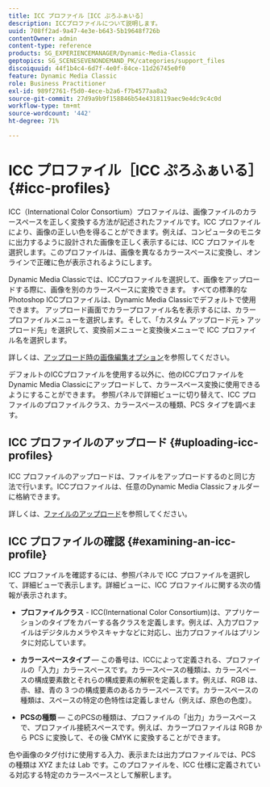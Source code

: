 ```yaml
---
title: ICC プロファイル［ICC ぷろふぁいる］
description: ICCプロファイルについて説明します。
uuid: 708ff2ad-9a47-4e3e-b643-5b19648f726b
contentOwner: admin
content-type: reference
products: SG_EXPERIENCEMANAGER/Dynamic-Media-Classic
geptopics: SG_SCENESEVENONDEMAND_PK/categories/support_files
discoiquuid: 44f1b4c4-6d7f-4e0f-84ce-11d26745e0f0
feature: Dynamic Media Classic
role: Business Practitioner
exl-id: 989f2761-f5d0-4ece-b2a6-f7b4577aa8a2
source-git-commit: 27d9a9b9f158846b54e4318119aec9e4dc9c4c0d
workflow-type: tm+mt
source-wordcount: '442'
ht-degree: 71%

---
```


# ICC プロファイル［ICC ぷろふぁいる］{#icc-profiles}

ICC（International Color Consortium）プロファイルは、画像ファイルのカラースペースを正しく変換する方法が記述されたファイルです。ICC プロファイルにより、画像の正しい色を得ることができます。例えば、コンピュータのモニタに出力するように設計された画像を正しく表示するには、ICC プロファイルを選択します。このプロファイルは、画像を異なるカラースペースに変換し、オンラインで正確に色が表示されるようにします。

Dynamic Media Classicでは、ICCプロファイルを選択して、画像をアップロードする際に、画像を別のカラースペースに変換できます。 すべての標準的なPhotoshop ICCプロファイルは、Dynamic Media Classicでデフォルトで使用できます。 アップロード画面でカラープロファイル名を表示するには、カラープロファイルメニューを選択します。そして、「カスタム アップロード元 > アップロード先」を選択して、変換前メニューと変換後メニューで ICC プロファイル名を選択します。

詳しくは、[アップロード時の画像編集オプション](image-editing-options-upload.md#image-editing-options-at-upload)を参照してください。

デフォルトのICCプロファイルを使用する以外に、他のICCプロファイルをDynamic Media Classicにアップロードして、カラースペース変換に使用できるようにすることができます。 参照パネルで詳細ビューに切り替えて、ICC プロファイルのプロファイルクラス、カラースペースの種類、PCS タイプを調べます。

## ICC プロファイルのアップロード {#uploading-icc-profiles}

ICC プロファイルのアップロードは、ファイルをアップロードするのと同じ方法で行います。ICCプロファイルは、任意のDynamic Media Classicフォルダーに格納できます。

詳しくは、[ファイルのアップロード](uploading-files.md#uploading_your_files)を参照してください。

## ICC プロファイルの確認 {#examining-an-icc-profile}

ICC プロファイルを確認するには、参照パネルで ICC プロファイルを選択して、詳細ビューで表示します。詳細ビューに、ICC プロファイルに関する次の情報が表示されます。

* **プロファイルクラス**  - ICC(International Color Consortium)は、アプリケーションのタイプをカバーする各クラスを定義します。例えば、入力プロファイルはデジタルカメラやスキャナなどに対応し、出力プロファイルはプリンタに対応しています。

* **カラースペースタイプ**  — この番号は、ICCによって定義される、プロファイルの「入力」カラースペースです。カラースペースの種類は、カラースペースの構成要素数とそれらの構成要素の解釈を定義します。例えば、RGB は、赤、緑、青の 3 つの構成要素のあるカラースペースです。カラースペースの種類は、スペースの特定の色特性は定義しません（例えば、原色の色度）。

* **PCSの種類**  — このPCSの種類は、プロファイルの「出力」カラースペースで、プロファイル接続スペースです。例えば、カラープロファイルは RGB から PCS に変換して、その後 CMYK に変換することができます。

色や画像のタグ付けに使用する入力、表示または出力プロファイルでは、PCS の種類は XYZ または Lab です。このプロファイルを、ICC 仕様に定義されている対応する特定のカラースペースとして解釈します。
